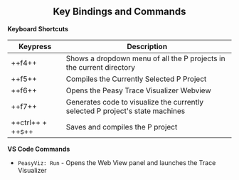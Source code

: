 <style>
  .md-typeset h1,
  .md-content__button {
    display: none;
  }
  
</style>

<div align="center">
  <h2>Key Bindings and Commands</h2>
</div>

**Keyboard Shortcuts**

| Keypress | Description                                                                   |
| -------- | ----------------------------------------------------------------------------- |
| ++f4++   | Shows a dropdown menu of all the P projects in the current directory          |
| ++f5++   | Compiles the Currently Selected P Project                                     |
| ++f6++   | Opens the Peasy Trace Visualizer Webview                                      |
| ++f7++   | Generates code to visualize the currently selected P project's state machines |
| ++ctrl++ + ++s++ | Saves and compiles the P project |

**VS Code Commands**

* `PeasyViz: Run` - Opens the Web View panel and launches the Trace Visualizer

